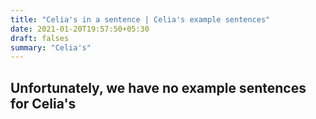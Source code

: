 ```yaml
---
title: "Celia's in a sentence | Celia's example sentences"
date: 2021-01-20T19:57:50+05:30
draft: falses
summary: "Celia's"
---
```

## Unfortunately, we have no example sentences for Celia's                 

